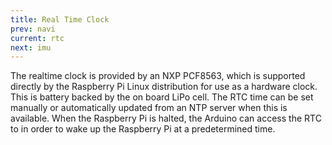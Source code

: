 ```yaml
---
title: Real Time Clock
prev: navi
current: rtc
next: imu
---
```

The realtime clock is provided by an NXP PCF8563, which is supported directly by the Raspberry Pi Linux distribution for use as a hardware clock. This is battery backed by the on board LiPo cell. The RTC time can be set manually or automatically updated  from an NTP server  when this is available. When the Raspberry Pi is halted, the Arduino can access the RTC to in order to wake up the Raspberry Pi at a predetermined time. 